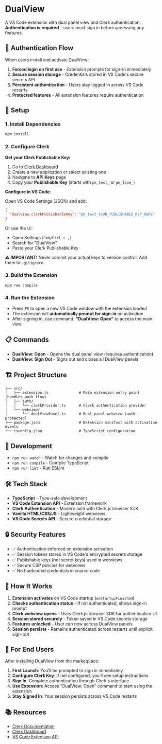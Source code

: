 # DualView

A VS Code extension with dual panel view and Clerk authentication. **Authentication is required** - users must sign in before accessing any features.

## 🔐 Authentication Flow

When users install and activate DualView:
1. **Forced login on first use** - Extension prompts for sign-in immediately
2. **Secure session storage** - Credentials stored in VS Code's secure secrets API
3. **Persistent authentication** - Users stay logged in across VS Code restarts
4. **Protected features** - All extension features require authentication

## 🚀 Setup

### 1. Install Dependencies
```bash
npm install
```

### 2. Configure Clerk

**Get your Clerk Publishable Key:**
1. Go to [Clerk Dashboard](https://dashboard.clerk.com)
2. Create a new application or select existing one
3. Navigate to **API Keys** page
4. Copy your **Publishable Key** (starts with `pk_test_` or `pk_live_`)

**Configure in VS Code:**

Open VS Code Settings (JSON) and add:
```json
{
  "dualview.clerkPublishableKey": "pk_test_YOUR_PUBLISHABLE_KEY_HERE"
}
```

Or use the UI:
- Open Settings (`Cmd/Ctrl + ,`)
- Search for "DualView"
- Paste your Clerk Publishable Key

**⚠️ IMPORTANT:** Never commit your actual keys to version control. Add them to `.gitignore`.

### 3. Build the Extension
```bash
npm run compile
```

### 4. Run the Extension
- Press `F5` to open a new VS Code window with the extension loaded
- The extension will **automatically prompt for sign-in** on activation
- After signing in, use command: **"DualView: Open"** to access the main view

## 📋 Commands

- **DualView: Open** - Opens the dual panel view (requires authentication)
- **DualView: Sign Out** - Signs out and closes all DualView panels

## 🏗️ Project Structure

```
├── src/
│   ├── extension.ts              # Main extension entry point (handles auth flow)
│   ├── auth/
│   │   └── clerkProvider.ts      # Clerk authentication provider
│   └── webview/
│       └── dualViewPanel.ts      # Dual panel webview (auth-protected)
├── package.json                  # Extension manifest with activation events
└── tsconfig.json                 # TypeScript configuration
```

## 🔧 Development

- `npm run watch` - Watch for changes and compile
- `npm run compile` - Compile TypeScript
- `npm run lint` - Run ESLint

## 🛠️ Tech Stack

- **TypeScript** - Type-safe development
- **VS Code Extension API** - Extension framework
- **Clerk Authentication** - Modern auth with Clerk.js browser SDK
- **Vanilla HTML/CSS/JS** - Lightweight webviews
- **VS Code Secrets API** - Secure credential storage

## 🔒 Security Features

- ✅ Authentication enforced on extension activation
- ✅ Session tokens stored in VS Code's encrypted secrets storage
- ✅ Publishable keys (not secret keys) used in webviews
- ✅ Secure CSP policies for webviews
- ✅ No hardcoded credentials in source code

## 📝 How It Works

1. **Extension activates** on VS Code startup (`onStartupFinished`)
2. **Checks authentication status** - If not authenticated, shows sign-in prompt
3. **Clerk webview opens** - Uses Clerk.js browser SDK for authentication UI
4. **Session stored securely** - Token saved in VS Code secrets storage
5. **Features unlocked** - User can now access DualView panels
6. **Session persists** - Remains authenticated across restarts until explicit sign-out

## 🎯 For End Users

After installing DualView from the marketplace:

1. **First Launch**: You'll be prompted to sign in immediately
2. **Configure Clerk Key**: If not configured, you'll see setup instructions
3. **Sign In**: Complete authentication through Clerk's interface
4. **Use Extension**: Access "DualView: Open" command to start using the extension
5. **Stay Signed In**: Your session persists across VS Code restarts

## 📚 Resources

- [Clerk Documentation](https://clerk.com/docs)
- [Clerk Dashboard](https://dashboard.clerk.com)
- [VS Code Extension API](https://code.visualstudio.com/api)
